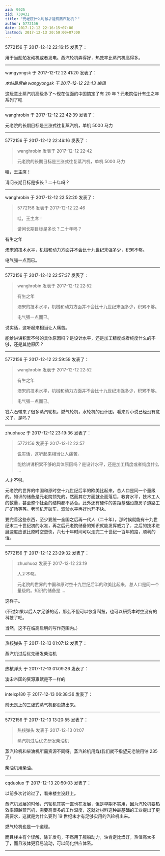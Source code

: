 ```yaml
---
aid: 9025
zid: 730431
title: "元老院什么时候才能有蒸汽轮机？"
author: 5772156
date: 2017-12-12 22:16:15+07:00
lastmod: 2017-12-13 20:50:00+07:00
---
```


5772156 于 2017-12-12 22:16:15 发表了：

用于当船舶发动机或者发电。蒸汽轮机弄得好，热效率比蒸汽机高得多。

---

wangyongsk 于 2017-12-12 22:41:20 发表了：

_本帖最后由 wangyongsk 于 2017-12-12 22:43 编辑_

这玩意比蒸汽机高级多了～现在位面的中国搞定了有 20 年？元老院估计有生之年系列了吧

---

wanghrobin 于 2017-12-12 22:42:39 发表了：

元老院的长期目标是三涨式往复蒸汽机，单机 5000 马力

---

5772156 于 2017-12-12 22:46:16 发表了：

> wanghrobin 发表于 2017-12-12 22:42
>
> 元老院的长期目标是三涨式往复蒸汽机，单机 5000 马力

哇，王主席！

请问长期目标是多长？二十年吗？

---

wanghrobin 于 2017-12-12 22:52:20 发表了：

> 5772156 发表于 2017-12-12 22:46
>
> 哇，王主席！
>
> 请问长期目标是多长？二十年吗？

有生之年

澳宋的技术水平，机械和动力方面并不会比十九世纪末强多少，积累不够。

电气强一点而已。

---

5772156 于 2017-12-12 22:57:37 发表了：

> wanghrobin 发表于 2017-12-12 22:52
>
> 有生之年
>
> 澳宋的技术水平，机械和动力方面并不会比十九世纪末强多少，积累不够。
>
> 电气强一点而已。

说实话，这听起来相当让人痛苦。

能给讲讲积累不够的具体原因吗？是设计水平，还是加工精度或者纯度什么的不够，还是其他原因？

---

5772156 于 2017-12-12 22:59:59 发表了：

> wanghrobin 发表于 2017-12-12 22:52
>
> 有生之年
>
> 澳宋的技术水平，机械和动力方面并不会比十九世纪末强多少，积累不够。
>
> 电气强一点而已。

钱六石带来了很多蒸汽轮机，燃气轮机，水轮机的设计图，看来对小说已经没有意义了，是吗？

---

zhuohuoz 于 2017-12-12 23:19:36 发表了：

> 5772156 发表于 2017-12-12 22:57
>
> 说实话，这听起来相当让人痛苦。
>
> 能给讲讲积累不够的具体原因吗？是设计水平，还是加工精度或者纯度什么 ...

人才不够。

元老院的世界的中国和原时空十九世纪后半的欧美比起来，总人口是同一个量级的。知识的储备是元老院领先的，然而其它方面就全面落后，教育水平，技术工人的数量，甚至整个社会的结构都不适合。此外还有硬件的差距基础设施房子道路工厂矿场等等。老司机开破车，驾驶水平再好也开不快。

要完善这些东西，至少要统一全国之后再一代人（二十年），那时候就能有十九世纪末二十世纪初的水准，再之后元老院储备的知识就能发挥威力了，之后的技术进展速度应该比原时空更快，六七十年时间可以走完二十世纪一百年的路，顺利的话。

---

5772156 于 2017-12-12 23:29:32 发表了：

> zhuohuoz 发表于 2017-12-12 23:19
>
> 人才不够。
>
> 元老院的世界的中国和原时空十九世纪后半的欧美比起来，总人口是同一个量级的。知识的储备是 ...

这样子。

(不过如果以后人才足够的话，那么不但可以恢复科技，也可以研究本时空没有的科技了吧。

当然，这不在临高启明的写作范围内。)

---

热核弹头 于 2017-12-13 01:07:12 发表了：

蒸汽机过后优先研发柴油机

---

热核弹头 于 2017-12-13 01:09:26 发表了：

澳宋帝国的资源禀赋是不一样的

---

intelxp180 于 2017-12-13 06:38:36 发表了：

前无畏上的三涨式蒸气机都没搞出来。

---

5772156 于 2017-12-13 13:20:55 发表了：

> 热核弹头 发表于 2017-12-13 01:07
>
> 蒸汽机过后优先研发柴油机

蒸汽轮机和柴油机所需资源不同呀。蒸汽轮机用煤(我们就不指望元老院用铀 235 了)

柴油机用柴油。

---

cqduoluo 于 2017-12-13 20:50:03 发表了：

以前多次讨论过了，看来楼主没赶上。

蒸汽机发展的时候，汽轮机其实一直也在发展，但是早期不实用，因为汽轮机要热效率超越蒸汽机，需要高很多的工作温度，这就对材料这种最基础的工业提出了更高要求，这就是为什么要到 19 世纪末才有足够实用的汽轮机出来。

燃气轮机也是一个道理。

而且楼主有个误解，除非发电，不然用于舰船动力，油肯定比煤好，热值高太多了，而且液体更容易流动，可以简化供应体系。

---
